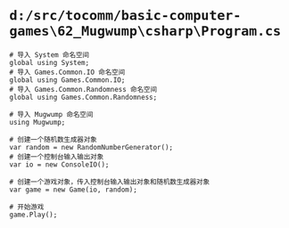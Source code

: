 # `d:/src/tocomm/basic-computer-games\62_Mugwump\csharp\Program.cs`

```
# 导入 System 命名空间
global using System;
# 导入 Games.Common.IO 命名空间
global using Games.Common.IO;
# 导入 Games.Common.Randomness 命名空间
global using Games.Common.Randomness;

# 导入 Mugwump 命名空间
using Mugwump;

# 创建一个随机数生成器对象
var random = new RandomNumberGenerator();
# 创建一个控制台输入输出对象
var io = new ConsoleIO();

# 创建一个游戏对象，传入控制台输入输出对象和随机数生成器对象
var game = new Game(io, random);

# 开始游戏
game.Play();
```